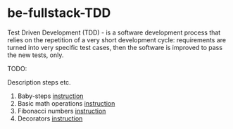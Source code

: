 # be-fullstack-TDD

Test Driven Development (TDD) - is a software development process that relies on the 
repetition of a very short development cycle: requirements are turned into very 
specific test cases, then the software is improved to pass the new tests, only.


TODO: 

Description steps etc.

1. Baby-steps [instruction](baby_steps/instruction.md)
2. Basic math operations [instruction](basic_math_operations/instruction.md)
3. Fibonacci numbers [instruction](fibonacci/instruction.md)
4. Decorators [instruction](decorator/instruction.md)